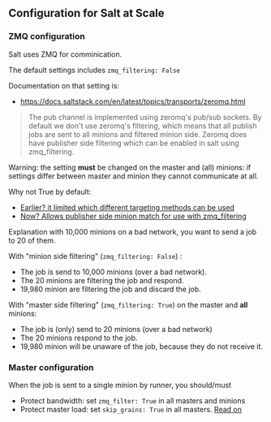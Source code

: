 ## Configuration for Salt at Scale

### ZMQ configuration

Salt uses ZMQ for comminication.

The default settings includes `zmq_filtering: False`

Documentation on that setting is: 
- https://docs.saltstack.com/en/latest/topics/transports/zeromq.html

> The pub channel is implemented using zeromq's pub/sub sockets. By default we don't use zeromq's filtering, which means that all publish jobs are sent to all minions and filtered minion side. Zeromq does have publisher side filtering which can be enabled in salt using zmq_filtering.

Warning: the setting **must** be changed on the master and (all) minions: if settings differ between master and minion they cannot communicate at all.

Why not True by default:
- [Earlier? it limited which different targeting methods can be used](https://groups.google.com/forum/?utm_medium=email&utm_source=footer#!msg/salt-users/Uaz8k6alFaU/Cp12ZaCEDwAJ)
- [Now? Allows publisher side minion match for use with zmq_filtering](https://github.com/saltstack/salt/pull/30518)

Explanation with 10,000 minions on a bad network, you want to send a job to 20 of them.

With "minion side filtering" (`zmq_filtering: False`) :
- The job is send to 10,000 minions (over a bad network).
- The 20 minions are filtering the job and respond.
- 19,980 minion are filtering the job and discard the job. 

With "master side filtering" (`zmq_filtering: True`) on the master and **all** minions:
- The job is (only) send to 20 minions (over a bad network)
- The 20 minions respond to the job.
- 19,980 minion will be unaware of the job, because they do not receive it.

### Master configuration

When the job is sent to a single minion by runner, you should/must 
- Protect bandwidth: set `zmq_filter: True` in all masters and minions
- Protect master load: set `skip_grains: True` in all masters. [Read on](https://github.com/saltstack/salt/pull/53603/files)

